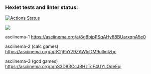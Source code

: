 ### Hexlet tests and linter status:
[![Actions Status](https://github.com/WeibHai/python-project-49/workflows/hexlet-check/badge.svg)](https://github.com/WeibHai/python-project-49/actions)

<a href="https://codeclimate.com/github/WeibHai/python-project-49/maintainability"><img src="https://api.codeclimate.com/v1/badges/aef6e394a343b6a61ba0/maintainability" /></a>

asciinema-1 https://asciinema.org/a/8g8bjpPSqAHy88BUarxqnA5e0

asciinema-2 (calc games) https://asciinema.org/a/rK2jPoY79ZAWlcDM9ullmIzbc

asciinema-3 (gcd games) https://asciinema.org/a/nS3D83CcJBHzTcF4UYLOdeEqi
